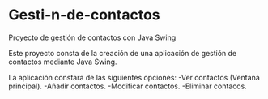# Gesti-n-de-contactos
Proyecto de gestión de contactos con Java Swing

Este proyecto consta de la creación de una aplicación de gestión de contactos mediante Java Swing.

La aplicación constara de las siguientes opciones:
  -Ver contactos (Ventana principal).
  -Añadir contactos.
  -Modificar contactos.
  -Eliminar contacos.

